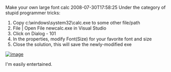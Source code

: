 Make your own large font calc
2008-07-30T17:58:25
Under the category of stupid programmer tricks:

  1. Copy c:\windows\system32\calc.exe to some other file/path 
  2. File | Open File newcalc.exe in Visual Studio 
  3. Click on Dialog - 101 
  4. In the properties, modify Font(Size) for your favorite font and size 
  5. Close the solution, this will save the newly-modified exe

[![image](http://mike-ward.net/content/images/blog/Makeyourownlargefontcalc_C479/image_thumb.png)](http://mike-ward.net/content/images/blog/Makeyourownlargefontcalc_C479/image.png)

I'm easily entertained.
